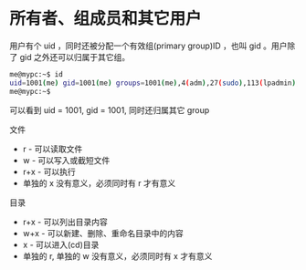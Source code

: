 # 所有者、组成员和其它用户

用户有个 uid ，同时还被分配一个有效组(primary group)ID ，也叫 gid 。用户除了 gid 之外还可以归属于其它组。

```bash
me@mypc:~$ id
uid=1001(me) gid=1001(me) groups=1001(me),4(adm),27(sudo),113(lpadmin),128(sambashare)
me@mypc:~$ 
```

可以看到 uid = 1001, gid = 1001, 同时还归属其它 group



文件
- r - 可以读取文件
- w - 可以写入或截短文件
- r+x - 可以执行
- 单独的 x 没有意义，必须同时有 r 才有意义


目录
- r+x - 可以列出目录内容
- w+x - 可以新建、删除、重命名目录中的内容
- x - 可以进入(cd)目录
- 单独的 r, 单独的 w 没有意义，必须同时有 x 才有意义
